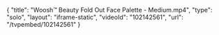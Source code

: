 {
    "title": "Woosh&trade; Beauty Fold Out Face Palette - Medium.mp4",
    "type": "solo",
    "layout": "iframe-static",
    "videoId": "102142561",
    "url": "\/tvpembed\/102142561"
}